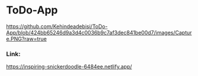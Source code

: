 # ToDo-App
https://github.com/Kehindeadebisi/ToDo-App/blob/424bb65246d9a3d4c0036b9c7af3dec841be00d7/images/Capture.PNG?raw=true
### Link:
https://inspiring-snickerdoodle-6484ee.netlify.app/
